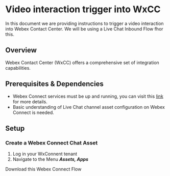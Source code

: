 # Video interaction trigger into WxCC
In this document we are providing instructions to trigger a video interaction into Webex Contact Center. We will be using a Live Chat Inbound Flow fhor this.

## Overview
Webex Contact Center (WxCC) offers a comprehensive set of integration capabilities.
 
## Prerequisites & Dependencies
- Webex Connect services must be up and running, you can visit this [link](https://help.webex.com/en-us/article/nee1mb6/Get-started-with-Webex-Contact-Center#Cisco_Task_in_List_GUI.dita_d7731baf-98fb-4a45-8f75-30984a38fa75) for more details.
- Basic understanding of Live Chat channel asset configuration on Webex Connect is needed.


## Setup

### Create a Webex Connect Chat Asset

1. Log in your WxConnent tenant
2. Navigate to the Menu **_Assets, Apps_**
 
 
 Download this Webex Connect Flow

